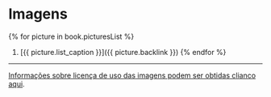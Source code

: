 # Imagens

{% for picture in book.picturesList %}
 1. [{{ picture.list_caption }}]({{ picture.backlink }})
{% endfor %}
---
[Informações sobre licença de uso das imagens podem ser obtidas clianco aqui](licenca.md).